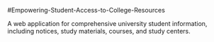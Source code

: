 #Empowering-Student-Access-to-College-Resources

A web application for comprehensive university student information, including notices, study materials, courses, and study centers.